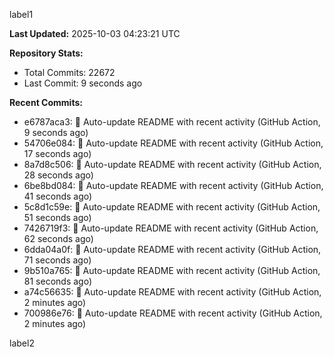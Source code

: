 
label1 
<!-- ACTIVITY_START -->
**Last Updated:** 2025-10-03 04:23:21 UTC

**Repository Stats:**
- Total Commits: 22672
- Last Commit: 9 seconds ago

**Recent Commits:**
- e6787aca3: 🤖 Auto-update README with recent activity (GitHub Action, 9 seconds ago)
- 54706e084: 🤖 Auto-update README with recent activity (GitHub Action, 17 seconds ago)
- 8a7d8c506: 🤖 Auto-update README with recent activity (GitHub Action, 28 seconds ago)
- 6be8bd084: 🤖 Auto-update README with recent activity (GitHub Action, 41 seconds ago)
- 5c8d1c59e: 🤖 Auto-update README with recent activity (GitHub Action, 51 seconds ago)
- 7426719f3: 🤖 Auto-update README with recent activity (GitHub Action, 62 seconds ago)
- 6dda04a0f: 🤖 Auto-update README with recent activity (GitHub Action, 71 seconds ago)
- 9b510a765: 🤖 Auto-update README with recent activity (GitHub Action, 81 seconds ago)
- a74c56635: 🤖 Auto-update README with recent activity (GitHub Action, 2 minutes ago)
- 700986e76: 🤖 Auto-update README with recent activity (GitHub Action, 2 minutes ago)
<!-- ACTIVITY_END -->

label2
